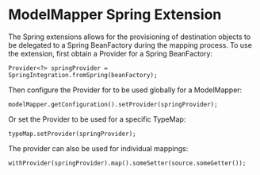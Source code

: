 # ModelMapper Spring Extension

The Spring extensions allows for the provisioning of destination objects to be delegated to a Spring BeanFactory during the mapping process. To use the extension, first obtain a Provider for a Spring BeanFactory:

```
Provider<?> springProvider = SpringIntegration.fromSpring(beanFactory);
```

Then configure the Provider for to be used globally for a ModelMapper:

```
modelMapper.getConfiguration().setProvider(springProvider);
```

Or set the Provider to be used for a specific TypeMap:

```
typeMap.setProvider(springProvider);
``` 

The provider can also be used for individual mappings:

```
withProvider(springProvider).map().someSetter(source.someGetter());
```